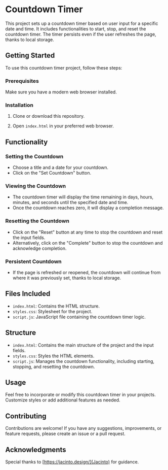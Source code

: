 # Countdown Timer

This project sets up a countdown timer based on user input for a specific date and time. It includes functionalities to start, stop, and reset the countdown timer. The timer persists even if the user refreshes the page, thanks to local storage.

## Getting Started

To use this countdown timer project, follow these steps:

### Prerequisites

Make sure you have a modern web browser installed.

### Installation

1. Clone or download this repository.

2. Open `index.html` in your preferred web browser.

## Functionality

### Setting the Countdown

- Choose a title and a date for your countdown.
- Click on the "Set Countdown" button.

### Viewing the Countdown

- The countdown timer will display the time remaining in days, hours, minutes, and seconds until the specified date and time.
- Once the countdown reaches zero, it will display a completion message.

### Resetting the Countdown

- Click on the "Reset" button at any time to stop the countdown and reset the input fields.
- Alternatively, click on the "Complete" button to stop the countdown and acknowledge completion.

### Persistent Countdown

- If the page is refreshed or reopened, the countdown will continue from where it was previously set, thanks to local storage.

## Files Included

- `index.html`: Contains the HTML structure.
- `styles.css`: Stylesheet for the project.
- `script.js`: JavaScript file containing the countdown timer logic.

## Structure

- `index.html`: Contains the main structure of the project and the input fields.
- `styles.css`: Styles the HTML elements.
- `script.js`: Manages the countdown functionality, including starting, stopping, and resetting the countdown.

## Usage

Feel free to incorporate or modify this countdown timer in your projects. Customize styles or add additional features as needed.

## Contributing

Contributions are welcome! If you have any suggestions, improvements, or feature requests, please create an issue or a pull request.

## Acknowledgments

Special thanks to [https://jacinto.design/](Jacinto) for guidance.
